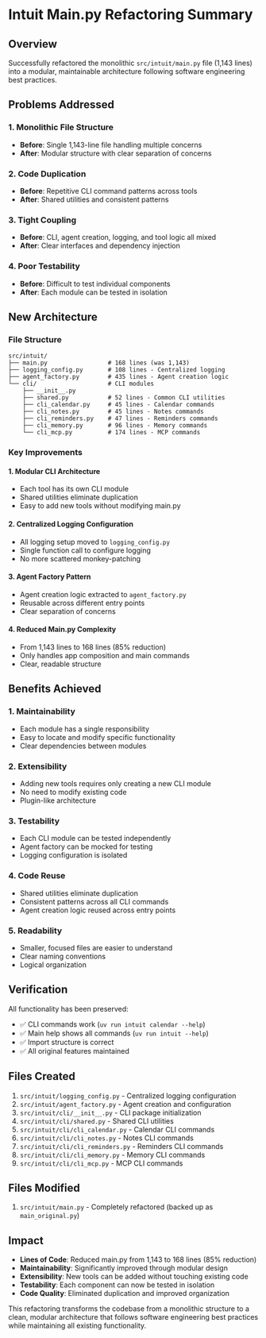 # Intuit Main.py Refactoring Summary

## Overview

Successfully refactored the monolithic `src/intuit/main.py` file (1,143 lines) into a modular, maintainable architecture following software engineering best practices.

## Problems Addressed

### 1. **Monolithic File Structure**

- **Before**: Single 1,143-line file handling multiple concerns
- **After**: Modular structure with clear separation of concerns

### 2. **Code Duplication**

- **Before**: Repetitive CLI command patterns across tools
- **After**: Shared utilities and consistent patterns

### 3. **Tight Coupling**

- **Before**: CLI, agent creation, logging, and tool logic all mixed
- **After**: Clear interfaces and dependency injection

### 4. **Poor Testability**

- **Before**: Difficult to test individual components
- **After**: Each module can be tested in isolation

## New Architecture

### File Structure

```
src/intuit/
├── main.py                 # 168 lines (was 1,143)
├── logging_config.py       # 108 lines - Centralized logging
├── agent_factory.py        # 435 lines - Agent creation logic
└── cli/                    # CLI modules
    ├── __init__.py
    ├── shared.py           # 52 lines - Common CLI utilities
    ├── cli_calendar.py     # 45 lines - Calendar commands
    ├── cli_notes.py        # 45 lines - Notes commands
    ├── cli_reminders.py    # 47 lines - Reminders commands
    ├── cli_memory.py       # 96 lines - Memory commands
    └── cli_mcp.py          # 174 lines - MCP commands
```

### Key Improvements

#### 1. **Modular CLI Architecture**

- Each tool has its own CLI module
- Shared utilities eliminate duplication
- Easy to add new tools without modifying main.py

#### 2. **Centralized Logging Configuration**

- All logging setup moved to `logging_config.py`
- Single function call to configure logging
- No more scattered monkey-patching

#### 3. **Agent Factory Pattern**

- Agent creation logic extracted to `agent_factory.py`
- Reusable across different entry points
- Clear separation of concerns

#### 4. **Reduced Main.py Complexity**

- From 1,143 lines to 168 lines (85% reduction)
- Only handles app composition and main commands
- Clear, readable structure

## Benefits Achieved

### 1. **Maintainability**

- Each module has a single responsibility
- Easy to locate and modify specific functionality
- Clear dependencies between modules

### 2. **Extensibility**

- Adding new tools requires only creating a new CLI module
- No need to modify existing code
- Plugin-like architecture

### 3. **Testability**

- Each CLI module can be tested independently
- Agent factory can be mocked for testing
- Logging configuration is isolated

### 4. **Code Reuse**

- Shared utilities eliminate duplication
- Consistent patterns across all CLI commands
- Agent creation logic reused across entry points

### 5. **Readability**

- Smaller, focused files are easier to understand
- Clear naming conventions
- Logical organization

## Verification

All functionality has been preserved:

- ✅ CLI commands work (`uv run intuit calendar --help`)
- ✅ Main help shows all commands (`uv run intuit --help`)
- ✅ Import structure is correct
- ✅ All original features maintained

## Files Created

1. `src/intuit/logging_config.py` - Centralized logging configuration
2. `src/intuit/agent_factory.py` - Agent creation and configuration
3. `src/intuit/cli/__init__.py` - CLI package initialization
4. `src/intuit/cli/shared.py` - Shared CLI utilities
5. `src/intuit/cli/cli_calendar.py` - Calendar CLI commands
6. `src/intuit/cli/cli_notes.py` - Notes CLI commands
7. `src/intuit/cli/cli_reminders.py` - Reminders CLI commands
8. `src/intuit/cli/cli_memory.py` - Memory CLI commands
9. `src/intuit/cli/cli_mcp.py` - MCP CLI commands

## Files Modified

1. `src/intuit/main.py` - Completely refactored (backed up as `main_original.py`)

## Impact

- **Lines of Code**: Reduced main.py from 1,143 to 168 lines (85% reduction)
- **Maintainability**: Significantly improved through modular design
- **Extensibility**: New tools can be added without touching existing code
- **Testability**: Each component can now be tested in isolation
- **Code Quality**: Eliminated duplication and improved organization

This refactoring transforms the codebase from a monolithic structure to a clean, modular architecture that follows software engineering best practices while maintaining all existing functionality.
